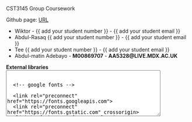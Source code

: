 <p>CST3145 Group Coursework</p>
<p>Github page: <a href="URL"> URL </a></p>
<ul>
    <li>Wiktor - {{ add your student number }} - {{ add your student email }}</li>
    <li> Abdul-Rasaq {{ add your student number }} - {{ add your student email }} </li>
    <li>Tee {{ add your student number }} - {{ add your student email }}</li>
    <li>Abdul-matin Adebayo - <b>M00869707</b> - <b> AA5328@LIVE.MDX.AC.UK </b></li>
</ul>
<p>
<b>External libraries</b>
  <textarea rows="8" cols="50"> 
   
  <!-- google fonts -->
  <link rel="preconnect" href="https://fonts.googleapis.com">
  <link rel="preconnect" href="https://fonts.gstatic.com" crossorigin>
  <link href="https://fonts.googleapis.com/css2?family=Poppins&display=swap" rel="stylesheet">
  
  <!-- bootstrap -->
  <link rel="stylesheet" href="https://cdn.jsdelivr.net/npm/bootstrap@5.2.2/dist/css/bootstrap.min.css" integrity="sha384-Zenh87qX5JnK2Jl0vWa8Ck2rdkQ2Bzep5IDxbcnCeuOxjzrPF/et3URy9Bv1WTRi" crossorigin="anonymous">
  <!-- vue -->
  <script src="https://unpkg.com/vue@2.7.8/dist/vue.js"></script>
  </textarea>
</p>
